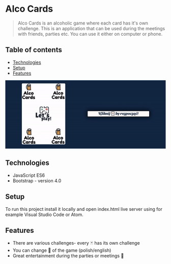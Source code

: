 # Alco Cards

> Alco Cards is an alcoholic game where each card has it's own challenge. This is an application that can be used during the meetings with friends, parties etc. You can use it either on computer or phone.

## Table of contents

- [Technologies](#technologies)
- [Setup](#setup)
- [Features](#features)

![](alco.gif)

## Technologies

- JavaScript ES6
- Bootstrap - version 4.0

## Setup

To run this project install it locally and open index.html live server using for example Visual Studio Code or Atom.

## Features

- There are various challenges- every 🃏 has its own challenge
- You can change 👅 of the game (polish/english)
- Great entertainment during the parties or meetings 🍺
